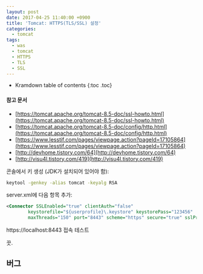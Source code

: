 ```yaml
---
layout: post
date: 2017-04-25 11:40:00 +0900
title: 'Tomcat: HTTPS(TLS/SSL) 설정'
categories:
  - tomcat
tags:
  - was
  - tomcat
  - HTTPS
  - TLS
  - SSL
---
```


* Kramdown table of contents
{:toc .toc}

#### 참고 문서

- [https://tomcat.apache.org/tomcat-8.5-doc/ssl-howto.html](https://tomcat.apache.org/tomcat-8.5-doc/ssl-howto.html)
- [https://tomcat.apache.org/tomcat-8.5-doc/config/http.html](https://tomcat.apache.org/tomcat-8.5-doc/config/http.html)
- [https://www.lesstif.com/pages/viewpage.action?pageId=17105864](https://www.lesstif.com/pages/viewpage.action?pageId=17105864)
- [http://devhome.tistory.com/64](http://devhome.tistory.com/64)
- [http://visu4l.tistory.com/419](http://visu4l.tistory.com/419)


콘솔에서 키 생성 (JDK가 설치되어 있어야 함):

```bash
keytool -genkey -alias tomcat -keyalg RSA
```

server.xml에 다음 항목 추가:

```xml
<Connector SSLEnabled="true" clientAuth="false"
		keystorefile="${userprofile}\.keystore" keystorePass="123456"
		maxThreads="150" port="8443" scheme="https" secure="true" sslProtocol="TLS" />
```

https://localhost:8443 접속 테스트

끗.

## 버그

HTTPS 커넥터의 포트를 8443으로, HTTP 커넥터의 포트를 8080으로 했을 때, 먼저 8443으로 접속한 뒤 8080으로 접속하면 JSESSIONID가 쿠키 목록에 보이지 않는다. 이 현상은 크롬에서만 발견되는데, secure 쿠키와 non-secure 쿠키가 동시에 존재할 때 (예를 들면 HTTPS를 최초로 접속하고 HTTP로 이동했으며 두 페이지의 호스트명이 일치할 때 secure 쿠키와 non-secure 쿠키가 동시에 존재한다) set-cookie 헤더를 크롬이 무시해서 나타나는 현상이다.

한 번 이렇게 되어버리면 secure 쿠키가 우선권을 갖게 되며 secure 쿠키를 날리기 전까지 non-secure 쿠키는 생성되지 않는다.

누군가 아래같은 해결방법을 제시했지만... 안된다.

```xml
<session-config>
    <cookie-config>
        <name>JSESSIONID</name>
        <secure>false</secure>
    </cookie-config>
</session-config>
```

2017년 기준, 아직까진 HTTP 페이지를 강제로 먼저 접속하게 하는 방법 외에는 대책이 음슴.
